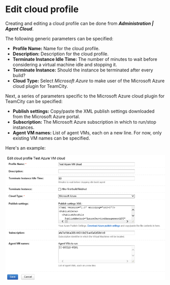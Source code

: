 # Edit cloud profile

Creating and editing a cloud profile can be done from ***Administration | Agent Cloud***.

The following generic parameters can be specified:

* **Profile Name:** Name for the cloud profile.
* **Description:** Description for the cloud profile.
* **Terminate Instance Idle Time:** The number of minutes to wait before considering a virtual machine idle and stopping it.
* **Terminate Instance:** Should the instance be terminated after every build?
* **Cloud Type:** Select *Microsoft Azure* to make user of the Microsoft Azure cloud plugin for TeamCity.

Next, a series of parameters specific to the Microsoft Azure cloud plugin for TeamCity can be specified:

* **Publish settings:** Copy/paste the XML publish settings downloaded from the Microsoft Azure portal.
* **Subscription:** The Microsoft Azure subscription in which to run/stop instances.
* **Agent VM names:** List of agent VMs, each on a new line. For now, only existing VM names can be specified.

Here's an example:

![Setup cloud profile](assets/setup-cloud-profile.png)